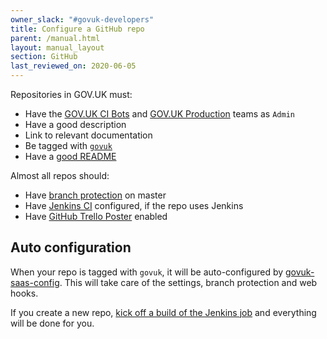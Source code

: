 ```yaml
---
owner_slack: "#govuk-developers"
title: Configure a GitHub repo
parent: /manual.html
layout: manual_layout
section: GitHub
last_reviewed_on: 2020-06-05
---
```


Repositories in GOV.UK must:

- Have the [GOV.UK CI Bots][govuk-ci-bots-team] and [GOV.UK Production][govuk-production-team] teams as `Admin`
- Have a good description
- Link to relevant documentation
- Be tagged with [`govuk`](https://github.com/search?q=topic:govuk)
- Have a [good README](/manual/readmes.html)

Almost all repos should:

- Have [branch protection](https://help.github.com/articles/about-protected-branches) on master
- Have [Jenkins CI](/manual/test-and-build-a-project-on-jenkins-ci.html) configured, if the repo uses Jenkins
- Have [GitHub Trello Poster](/manual/github-trello-poster.html) enabled

[govuk-ci-bots-team]: https://github.com/orgs/alphagov/teams/gov-uk-ci-bots
[govuk-production-team]: https://github.com/orgs/alphagov/teams/gov-uk-production

## Auto configuration

When your repo is tagged with `govuk`, it will be auto-configured by [govuk-saas-config][]. This will take care of the settings, branch protection and web hooks.

If you create a new repo, [kick off a build of the Jenkins job][jenkins-job] and everything will be done for you.

[govuk-saas-config]: https://github.com/alphagov/govuk-saas-config
[jenkins-job]: https://deploy.production.govuk.digital/job/configure-github-repos
[alphagov]: https://github.com/alphagov
